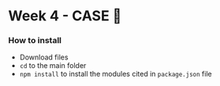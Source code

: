# Week 4 - CASE 🧐

### How to install

- Download files
- `cd` to the main folder
- `npm install` to install the modules cited in `package.json` file
